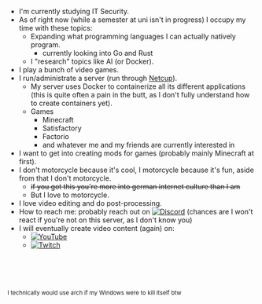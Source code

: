 - I'm currently studying IT Security.
- As of right now (while a semester at uni isn't in progress) I occupy my time with these topics:
  - Expanding what programming languages I can actually natively program.
    - currently looking into Go and Rust
  - I "research" topics like AI (or Docker).
- I play a bunch of video games.
- I run/administrate a server (run through [Netcup](https://www.netcup.com)).
  - My server uses Docker to containerize all its different applications (this is quite often a pain in the butt, as I don't fully understand how to create containers yet).
  - Games
    - Minecraft
    - Satisfactory
    - Factorio
    - and whatever me and my friends are currently interested in
- I want to get into creating mods for games (probably mainly Minecraft at first).
- I don't motorcycle because it's cool, I motorcycle because it's fun, aside from that I don't motorcycle.
  - ~~if you got this you're more into german internet culture than I am~~
  - But I love to motorcycle.
- I love video editing and do post-processing.
- How to reach me: probably reach out on [![Discord](https://img.shields.io/badge/Discord-5865F2?style=flat&logo=discord&logoColor=white)](https://discord.gg/rmaV36gK9G) (chances are I won't react if you're not on this server, as I don't know you)
- I will eventually create video content (again) on:
  - [![YouTube](https://img.shields.io/badge/YouTube-FF0000?style=flat&logo=youtube&logoColor=white)](https://www.youtube.com/@Xenoreaper)
  - [![Twitch](https://img.shields.io/badge/Twitch-9146FF?style=flat&logo=twitch&logoColor=white)](https://www.twitch.tv/xen0reaper)

<br><br><br><br><sub>I technically would use arch if my Windows were to kill itself btw</sub>



<!--
## Hi there 👋


**Xenoreaper/Xenoreaper** is a ✨ _special_ ✨ repository because its `README.md` (this file) appears on your GitHub profile.

Here are some ideas to get you started:

- 🔭 I’m currently working on ...
- 🌱 I’m currently learning ...
- 👯 I’m looking to collaborate on ...
- 🤔 I’m looking for help with ...
- 💬 Ask me about ...
- 📫 How to reach me: ...
- 😄 Pronouns: ...
- ⚡ Fun fact: ...
-->
